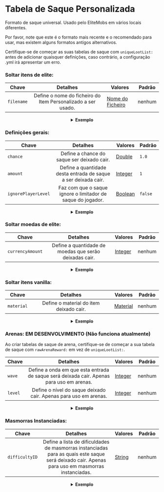 # Tabela de Saque Personalizada

Formato de saque universal. Usado pelo EliteMobs em vários locais diferentes.

Por favor, note que este é o formato mais recente e o recomendado para usar, mas existem alguns formatos antigos
alternativos.

Certifique-se de começar as suas tabelas de saque com `uniqueLootList:` antes de adicionar quaisquer definições, caso
contrário, a configuração .yml irá apresentar um erro.

### Soltar itens de elite:

| Chave      |                           Detalhes                           | Valores                       | Padrão |
|------------|:------------------------------------------------------------:|-------------------------------|--------|
| `filename` | Define o nome do ficheiro do Item Personalizado a ser usado. | [Nome do Ficheiro](#filename) | nenhum |

<details> 

<summary align="center"><b>Exemplo</b></summary>

<div align="left">

```yml
uniqueLootList:
  - filename: magmaguys_toothpick.yml
```

Isto fará com que o mob deixe cair 1 *Palito de Dentes do MagmaGuy* com uma chance de drop de 100%.

</div>

</details>

### Definições gerais:

| Chave               |                            Detalhes                            | Valores             | Padrão  |
|---------------------|:--------------------------------------------------------------:|---------------------|---------|
| `chance`            |           Define a chance do saque ser deixado cair.           | [Double](#double)   | `1.0`   |
| `amount`            | Define a quantidade desta entrada de saque a ser deixada cair. | [Integer](#integer) | `1`     |
| `ignorePlayerLevel` |  Faz com que o saque ignore o limitador de saque do jogador.   | [Boolean](#boolean) | `false` |

<details> 

<summary align="center"><b>Exemplo</b></summary>

<div align="left">

```yml
uniqueLootList:
  - filename: magmaguys_toothpick.yml
    chance: 0.5
    amount: 10
    ignorePlayerLevel: true
```

Isto fará com que o mob deixe cair 10 *Palitos de Dentes do MagmaGuy* com uma chance de drop de 50%, ignorando o nível
do jogador.

</div>

</details>

### Soltar moedas de elite:

| Chave            |                        Detalhes                        | Valores             | Padrão |
|------------------|:------------------------------------------------------:|---------------------|--------|
| `currencyAmount` | Define a quantidade de moedas que serão deixadas cair. | [Integer](#integer) | nenhum |

<details> 

<summary align="center"><b>Exemplo</b></summary>

<div align="left">

```yml
uniqueLootList:
  - currencyAmount: 344
    chance: 0.5
```

Isto fará com que o mob deixe cair 344 *Moedas de Elite* com uma chance de drop de 50%.

</div>

</details>

### Soltar itens vanilla:

| Chave      |                Detalhes                 | Valores               | Padrão |
|------------|:---------------------------------------:|-----------------------|--------|
| `material` | Define o material do item deixado cair. | [Material](#material) | nenhum |

<details> 

<summary align="center"><b>Exemplo</b></summary>

<div align="left">

```yml
uniqueLootList:
  - material: APPLE
    chance: 0.3
    amount: 5
```

Isto fará com que o mob deixe cair 5 *Maçãs* com uma chance de drop de 30%.

</div>

</details>

### Arenas: EM DESENVOLVIMENTO (Não funciona atualmente)

Ao criar tabelas de saque de arena, certifique-se de começar a sua tabela de saque com `rawArenaReward:` em vez
de `uniqueLootList:`.

| Chave   |                                         Detalhes                                         | Valores             | Padrão |
|---------|:----------------------------------------------------------------------------------------:|---------------------|--------|
| `wave`  | Define a onda em que esta entrada de saque será deixada cair. Apenas para uso em arenas. | [Integer](#integer) | nenhum |
| `level` |             Define o nível do saque deixado cair. Apenas para uso em arenas.             | [Integer](#integer) | nenhum |

<details> 

<summary align="center"><b>Exemplo</b></summary>

<div align="left">

```yml
rawArenaReward:
  - material: BREAD
    wave: 1
    amount: 10
    chance: 0.5
  - filename: magmaguys_toothpick.yml
    wave: 1
    level: 2
```

Quando os jogadores vencerem a primeira onda, isto fará com que a arena deixe cair 10 *Pães* com uma chance de drop de
50% e 1 *Palito de Dentes do MagmaGuy* que seja de nível 2 com uma chance de drop de 100%.

</div>

</details>

### Masmorras Instanciadas:

| Chave          |                                                                    Detalhes                                                                     | Valores           | Padrão |
|----------------|:-----------------------------------------------------------------------------------------------------------------------------------------------:|-------------------|--------|
| `difficultyID` | Define a lista de dificuldades de masmorras instanciadas para as quais este saque será deixado cair. Apenas para uso em masmorras instanciadas. | [String](#string) | nenhum |

<details> 

<summary align="center"><b>Exemplo</b></summary>

<div align="left">

```yml
uniqueLootList:
  - filename: magmaguys_toothpick.yml
    chance: 0.5
    difficultyID:
    - 1
    - 2
```

Isto fará com que o mob deixe cair 1 *Palito de Dentes do MagmaGuy* com uma chance de drop de 50% se os jogadores
derrotarem o boss na dificuldade 1 ou 2.

</div>

</details>
